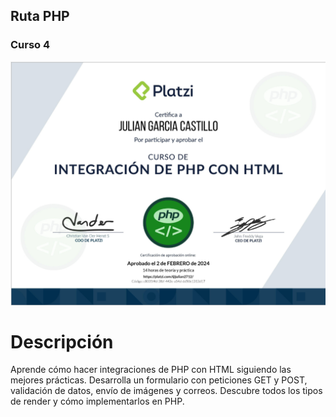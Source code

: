## Ruta PHP
### Curso 4
[![Curso de PHP: Integración con HTML.](./Diploma-PHP-Curso4.png)](https://platzi.com/cursos/php/)
# Descripción
Aprende cómo hacer integraciones de PHP con HTML siguiendo las mejores prácticas. Desarrolla un formulario con peticiones GET y POST, validación de datos, envío de imágenes y correos. Descubre todos los tipos de render y cómo implementarlos en PHP.
